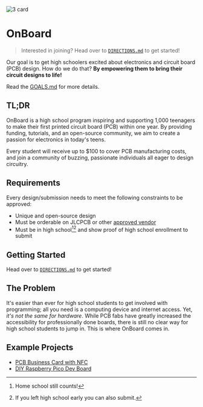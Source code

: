 ![3 card](https://github.com/hackclub/OnBoard/assets/122998778/0e9e869c-95d2-41fb-8d44-9d58b37b5d49)

# OnBoard

> Interested in joining? Head over to [`DIRECTIONS.md`](./DIRECTIONS.md) to get started!

Our goal is to get high schoolers excited about electronics and circuit board (PCB) design. How do we do that?
**By empowering them to bring their circuit designs to life!**

Read the [GOALS.md](./GOALS.md) for more details.

## TL;DR

OnBoard is a high school program inspiring and supporting 1,000 teenagers to make their first printed circuit board (PCB) within one year. By providing funding, tutorials, and an open-source community, we aim to create a passion for electronics in today's teens.

Every student will receive up to $100 to cover PCB manufacturing costs, and join a community of buzzing, passionate individuals all eager to design circuitry.

## Requirements

Every design/submission needs to meet the following constraints to be approved:

- Unique and open-source design
- Must be orderable on JLCPCB or other [approved vendor](./docs/VENDORS.md)
- Must be in high school[^1][^2] and show proof of high school enrollment to submit

[^1]: Home school still counts!
[^2]: If you left high school early you can also submit.

## Getting Started

Head over to [`DIRECTIONS.md`](./DIRECTIONS.md) to get started!

## The Problem

It's easier than ever for high school students to get involved with programming; all you need is a computing device and internet access. Yet, *it's not the same for hardware*. While PCB fabs have greatly increased the accessibility for professionally done boards, there is still no clear way for high school students to jump in. This is where OnBoard comes in.

## Example Projects

- [PCB Business Card with NFC](https://www.instructables.com/PCB-Business-Card-With-NFC/)
- [DIY Raspberry Pico Dev Board](https://01001000.xyz/2021-02-13-Raspberry-Pi-Pico-dev-board-Kiwikit/)
